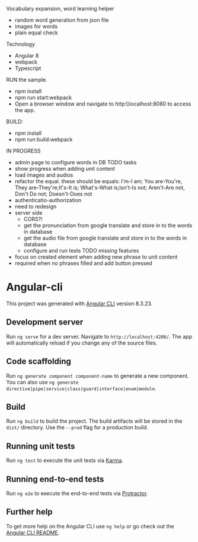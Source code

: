 Vocabulary expansion, word learning helper
 - random word generation from json file
 - images for words
 - plain equal check

Technology
 - Angular 8
 - webpack
 - Typescript
 
RUN the sample.
 -  npm install
 -  npm run start:webpack
 -  Open a browser window and navigate to http:\\\\localhost:8080 to access the app.

BUILD:
 - npm install
 - npm run build:webpack 
 
IN PROGRESS
 - admin page to configure words in DB
TODO tasks
 - show progress when adding unit content
 - load images and audios
 - refactor the equal. these should be equals: I'm-I am; You are-You're, They are-They're;It's-It is; What's-What is;Isn't-Is not; Aren't-Are not, Don't Do not; Doesn't-Does not
 - authenticatio-authorization
 - need to redesign
 - server side 
   - CORS?!
   - get the pronunciation from google translate and store in to the words in database
   - get the audio file from google translate and store in to the words in database
   - configure and run tests
TODO missing features
 - focus on created element when adding new phrase to unit content
 - required when no phrases filled and add button pressed
   
# Angular-cli

This project was generated with [Angular CLI](https://github.com/angular/angular-cli) version 8.3.23.

## Development server

Run `ng serve` for a dev server. Navigate to `http://localhost:4200/`. The app will automatically reload if you change any of the source files.

## Code scaffolding

Run `ng generate component component-name` to generate a new component. You can also use `ng generate directive|pipe|service|class|guard|interface|enum|module`.

## Build

Run `ng build` to build the project. The build artifacts will be stored in the `dist/` directory. Use the `--prod` flag for a production build.

## Running unit tests

Run `ng test` to execute the unit tests via [Karma](https://karma-runner.github.io).

## Running end-to-end tests

Run `ng e2e` to execute the end-to-end tests via [Protractor](http://www.protractortest.org/).

## Further help

To get more help on the Angular CLI use `ng help` or go check out the [Angular CLI README](https://github.com/angular/angular-cli/blob/master/README.md).
